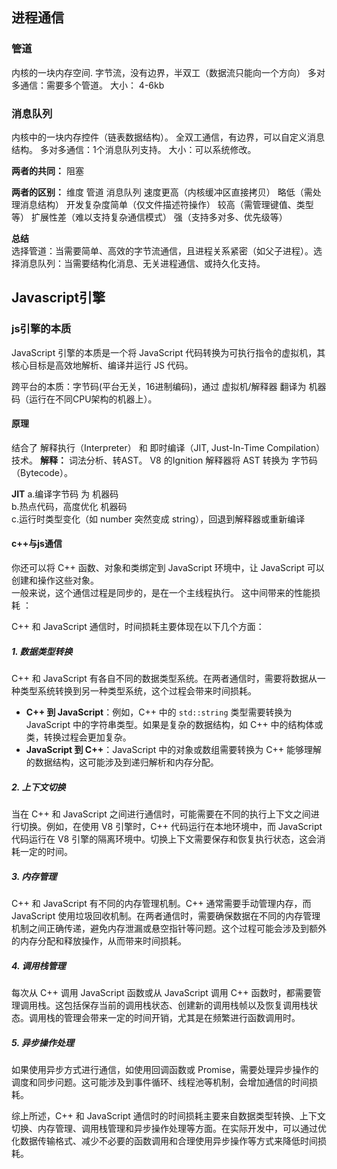 

## 进程通信

### 管道

内核的一块内存空间.
字节流，没有边界，半双工（数据流只能向一个方向）
多对多通信：需要多个管道。
大小： 4-6kb
### 消息队列

内核中的一块内存控件（链表数据结构）。
全双工通信，有边界，可以自定义消息结构。
多对多通信：1个消息队列支持。
大小：可以系统修改。

**两者的共同：**
阻塞


**两者的区别：**
​​维度​​	​​管道​​	​​消息队列​​
​​速度​​	更高（内核缓冲区直接拷贝）	略低（需处理消息结构）
​​开发复杂度​​	简单（仅文件描述符操作）	较高（需管理键值、类型等）
​​扩展性​​	差（难以支持复杂通信模式）	强（支持多对多、优先级等）

**总结​​**   
​​选择管道​​：当需要简单、高效的​​字节流​​通信，且进程关系紧密（如父子进程）。
​​选择消息队列​​：当需要​​结构化消息​​、无关进程通信、或持久化支持。





## Javascript引擎

### js引擎的本质 

JavaScript 引擎的本质是一个​​将 JavaScript 代码转换为可执行指令的虚拟机​​，其核心目标是高效地解析、编译并运行 JS 代码。  

跨平台的本质：字节码(平台无关，16进制编码)，通过 虚拟机/解释器 翻译为 机器码（运行在不同CPU架构的机器上）。  

#### 原理
结合了 ​​解释执行（Interpreter）​​ 和 ​​即时编译（JIT, Just-In-Time Compilation）​​ 技术。
**解释：**
词法分析、转AST。
V8 的 ​​Ignition​​ 解释器将 AST 转换为 ​​字节码（Bytecode）。


**JIT** 
a.编译字节码 为 机器码  
b.热点代码，高度优化 机器码  
c.运行时类型变化（如 number 突然变成 string），回退到解释器或重新编译


#### c++与js通信

你还可以将 C++ 函数、对象和类绑定到 JavaScript 环境中，让 JavaScript 可以创建和操作这些对象。  
一般来说，这个通信过程是同步的，是在一个主线程执行。
这中间带来的性能损耗 ：



          
C++ 和 JavaScript 通信时，时间损耗主要体现在以下几个方面：

##### 1. 数据类型转换
C++ 和 JavaScript 有各自不同的数据类型系统。在两者通信时，需要将数据从一种类型系统转换到另一种类型系统，这个过程会带来时间损耗。

- **C++ 到 JavaScript**：例如，C++ 中的 `std::string` 类型需要转换为 JavaScript 中的字符串类型。如果是复杂的数据结构，如 C++ 中的结构体或类，转换过程会更加复杂。
- **JavaScript 到 C++**：JavaScript 中的对象或数组需要转换为 C++ 能够理解的数据结构，这可能涉及到递归解析和内存分配。

##### 2. 上下文切换
当在 C++ 和 JavaScript 之间进行通信时，可能需要在不同的执行上下文之间进行切换。例如，在使用 V8 引擎时，C++ 代码运行在本地环境中，而 JavaScript 代码运行在 V8 引擎的隔离环境中。切换上下文需要保存和恢复执行状态，这会消耗一定的时间。

##### 3. 内存管理
C++ 和 JavaScript 有不同的内存管理机制。C++ 通常需要手动管理内存，而 JavaScript 使用垃圾回收机制。在两者通信时，需要确保数据在不同的内存管理机制之间正确传递，避免内存泄漏或悬空指针等问题。这个过程可能会涉及到额外的内存分配和释放操作，从而带来时间损耗。

##### 4. 调用栈管理
每次从 C++ 调用 JavaScript 函数或从 JavaScript 调用 C++ 函数时，都需要管理调用栈。这包括保存当前的调用栈状态、创建新的调用栈帧以及恢复调用栈状态。调用栈的管理会带来一定的时间开销，尤其是在频繁进行函数调用时。

##### 5. 异步操作处理
如果使用异步方式进行通信，如使用回调函数或 Promise，需要处理异步操作的调度和同步问题。这可能涉及到事件循环、线程池等机制，会增加通信的时间损耗。

综上所述，C++ 和 JavaScript 通信时的时间损耗主要来自数据类型转换、上下文切换、内存管理、调用栈管理和异步操作处理等方面。在实际开发中，可以通过优化数据传输格式、减少不必要的函数调用和合理使用异步操作等方式来降低时间损耗。 

        


